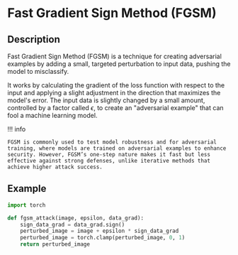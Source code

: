 # Fast Gradient Sign Method (FGSM)

## Description

Fast Gradient Sign Method (FGSM) is a technique for creating adversarial examples by adding a small, targeted perturbation to input data, pushing the model to misclassify.

It works by calculating the gradient of the loss function with respect to the input and applying a slight adjustment in the direction that maximizes the model's error.
The input data is slightly changed by a small amount, controlled by a factor called $\epsilon$, to create an "adversarial example" that can fool a machine learning model.

!!! info

    FGSM is commonly used to test model robustness and for adversarial training, where models are trained on adversarial examples to enhance security. However, FGSM’s one-step nature makes it fast but less effective against strong defenses, unlike iterative methods that achieve higher attack success.

## Example

```python
import torch

def fgsm_attack(image, epsilon, data_grad):
    sign_data_grad = data_grad.sign()
    perturbed_image = image + epsilon * sign_data_grad
    perturbed_image = torch.clamp(perturbed_image, 0, 1)
    return perturbed_image
```

